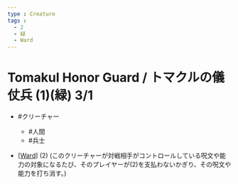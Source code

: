 ```yaml
---
type : Creature
tags : 
  - 2
  - 緑
  - Ward
---
```

# Tomakul Honor Guard / トマクルの儀仗兵 (1)(緑) 3/1

* #クリーチャー
  * #人間
  * #兵士

* [[Ward]] (2) (このクリーチャーが対戦相手がコントロールしている呪文や能力の対象になるたび、そのプレイヤーが(2)を支払わないかぎり、その呪文や能力を打ち消す。)


[//begin]: # "Autogenerated link references for markdown compatibility"
[Ward]: Ward.md "Ward(N) / 護法(N)"
[//end]: # "Autogenerated link references"
